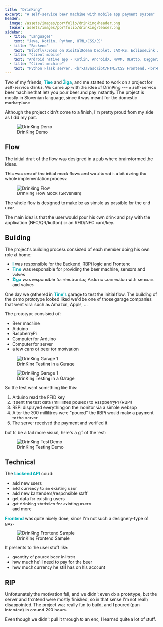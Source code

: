 ```yaml
---
title: "DrinKing"
excerpt: "A self-service beer machine with mobile app payment system"
header:
  image: /assets/images/portfolio/drinking/header.png
  teaser: assets/images/portfolio/drinking/teaser.png
sidebar:
  - title: "Languages"
    text: "Java, Kotlin, Python, HTML/CSS/JS"
  - title: "Backend"
    text: "Wildfly/JBoss on DigitalOcean Droplet, JAX-RS, EclipseLink JPA, PostgreSQL"
  - title: "Client mobile"
    text: "Android native app - Kotlin, AndroidX, MVVM, OKHttp, Dagger2, ViewBinding, ConstraintLayout"
  - title: "Client machine"
    text: "Python Flask server, <br>Javascript/HTML/CSS Frontend, <br>Python RBPi --- Arduino communication"
---
```


Two of my friends, <b style="color:#00adb5">Tine</b> and <b style="color:#00adb5">Žiga</b>, and me started to work on a project for self-service drinks.
We came up with the idea of DrinKing --- a self-service beer machine that lets you pour beer and pay instantly.
The project is mostly in Slovenian language, since it was meant for the domestic marketplace.

Although the project didn't come to a finish, I'm pretty proud from my side as I did my part.

<figure class="align-center">
  <img src="/assets/images/portfolio/drinking/drinking-demo.gif" alt="DrinKing Demo">
  <figcaption>DrinKing Demo</figcaption>
</figure> 

## Flow

The initial draft of the flow was designed in a pub where brainstormed the ideas.

This was one of the initial mock flows and we altered it a bit during the whole implementation process: 
<figure class="align-center">
  <img src="/assets/images/portfolio/drinking/flow.png" alt="DrinKing Flow">
  <figcaption>DrinKing Flow Mock (Slovenian)</figcaption>
</figure>

The whole flow is designed to make be as simple as possible for the end user.

The main idea is that the user would pour his own drink and pay with the application (NFC/QR/button) or an RFID/NFC card/key.

## Building

The project's building process consisted of each member doing his own role at home:
- <b style="color:#00adb5">I</b> was responsible for the Backend, RBPi logic and Frontend
- <b style="color:#00adb5">Tine</b> was responsible for providing the beer machine, sensors and valves
- <b style="color:#00adb5">Žiga</b> was responsible for electronics; Arduino connection with sensors and valves

One day we gathered in <b style="color:#00adb5">Tine's</b> garage to test the initial flow.
The building of the demo prototype looked liked we'd be one of those garage companies that went viral such as Amazon, Apple, ...

The prototype consisted of:
- Beer machine
- Arduino
- RaspberryPi
- Computer for Arduino
- Computer for server
- a few cans of beer for motivation 

<figure class="align-center">
  <img src="/assets/images/portfolio/drinking/garage1.jpg" alt="DrinKing Garage 1">
  <figcaption>DrinKing Testing in a Garage</figcaption>
</figure>

<figure class="align-center">
  <img src="/assets/images/portfolio/drinking/garage2.jpg" alt="DrinKing Garage 1">
  <figcaption>DrinKing Testing in a Garage</figcaption>
</figure>

So the test went something like this:
1. Arduino read the RFID key
2. It sent the test data (millilitres poured) to RaspberryPi (RBPi)
3. RBPi displayed everything on the monitor via a simple webapp
4. After the 300 millilitres were "poured" the RBPi would make a payment to the server
5. The server received the payment and verified it

but to be a tad more visual, here's a gif of the test:

<figure style="width:300px" class="align-center">
  <img src="/assets/images/portfolio/drinking/test-demo.gif" alt="DrinKing Test Demo">
  <figcaption>DrinKing Testing Demo</figcaption>
</figure>

## Technical

The <b style="color:#00adb5">backend API</b> could:
- add new users
- add currency to an existing user
- add new bartenders/responsible staff
- get data for existing users
- get drinking statistics for existing users
<br>and more

<b style="color:#00adb5">Frontend</b> was quite nicely done, since I'm not such a designery-type of guy:
 
<figure class="align-center">
  <img src="/assets/images/portfolio/drinking/frontend-display.png" alt="DrinKing Frontend Sample">
  <figcaption>DrinKing Frontend Sample</figcaption>
</figure>

It presents to the user stuff like:
- quantity of poured beer in litres
- how much he'll need to pay for the beer
- how much currency he still has on his account

## RIP

Unfortunately the motivation fell, and we didn't even do a prototype,
but the server and frontend were mostly finished, so in that sense I'm not really disappointed. 
The project was really fun to build, and I poured (pun intended) in around 200 hours.

Even though we didn't pull it through to an end, I learned quite a lot of stuff.